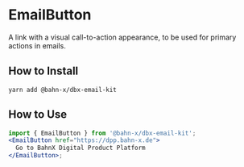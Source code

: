 # EmailButton

A link with a visual call-to-action appearance, to be used for primary actions in emails.

## How to Install

```shell
yarn add @bahn-x/dbx-email-kit
```

## How to Use

```jsx
import { EmailButton } from '@bahn-x/dbx-email-kit';
<EmailButton href="https://dpp.bahn-x.de">
  Go to BahnX Digital Product Platform
</EmailButton>;
```
